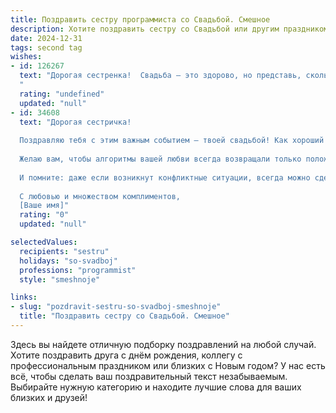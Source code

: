 ```yaml
---
title: Поздравить сестру программиста со Свадьбой. Смешное
description: Хотите поздравить сестру со Свадьбой или другим праздником? Наш ИИ создаст незабываемое поздравление, а вы обязательно выделитесь среди других.  
date: 2024-12-31
tags: second tag
wishes:
- id: 126267
  text: "Дорогая сестренка!  Свадьба – это здорово, но представь, сколько теперь багов в семейной жизни придется исправлять!  Желаю тебе и (имя мужа)  бесконечной любви,  терпения,  которое не иссякнет даже при дебаге сложнейших семейных конфликтов, и чтобы ваш семейный код работал без сбоев долгие-долгие годы!  Горько! (ну, или почти горько –  для программистов сладкий вкус – это 100% покрытия тестами).
  "
  rating: "undefined"
  updated: "null"
- id: 34608
  text: "Дорогая сестричка!
  
  Поздравляю тебя с этим важным событием — твоей свадьбой! Как хороший программист, ты знаешь, что любой код требует оптимизации, и я надеюсь, что ваша совместная жизнь будет без багов и с минимальными сбоев!
  
  Желаю вам, чтобы алгоритмы вашей любви всегда возвращали только положительные результаты, а все ошибки проходили тестирование в режиме \"отладки\". Пусть ваш дом будет как хорошо написанная программа: без лишних зависаний и с многопоточностью в радости и счастье!
  
  И помните: даже если возникнут конфликтные ситуации, всегда можно сделать \"откат\" на более раннюю версию — в любви главное, чтобы не было \"синих экранов\"!
  
  С любовью и множеством комплиментов,
  [Ваше имя]"
  rating: "0"
  updated: "null"

selectedValues:
  recipients: "sestru"
  holidays: "so-svadboj"
  professions: "programmist"
  style: "smeshnoje"

links:
- slug: "pozdravit-sestru-so-svadboj-smeshnoje"
  title: "Поздравить сестру со Свадьбой. Смешное"
---
```


Здесь вы найдете отличную подборку поздравлений на любой случай. 
Хотите поздравить друга с днём рождения, коллегу с профессиональным праздником или близких с Новым годом? У нас есть всё, чтобы сделать ваш поздравительный текст незабываемым. Выбирайте нужную категорию и находите лучшие слова для ваших близких и друзей!
